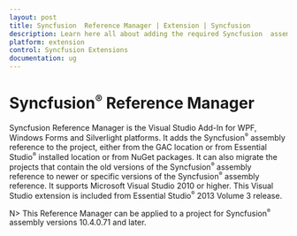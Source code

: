 ```yaml
---
layout: post
title: Syncfusion  Reference Manager | Extension | Syncfusion
description: Learn here all about adding the required Syncfusion  assembly to Windows project reference based on the selected control(s).
platform: extension
control: Syncfusion Extensions
documentation: ug
---
```


# Syncfusion<sup style="font-size:70%">&reg;</sup>  Reference Manager

Syncfusion Reference Manager is the Visual Studio Add-In for WPF, Windows Forms and Silverlight platforms. It adds the Syncfusion<sup style="font-size:70%">&reg;</sup>  assembly reference to the project, either from the GAC location or from Essential Studio<sup style="font-size:70%">&reg;</sup>  installed location or from NuGet packages. It can also migrate the projects that contain the old versions of the Syncfusion<sup style="font-size:70%">&reg;</sup>  assembly reference to newer or specific versions of the Syncfusion<sup style="font-size:70%">&reg;</sup>  assembly reference. It supports Microsoft Visual Studio 2010 or higher. This Visual Studio extension is included from Essential Studio<sup style="font-size:70%">&reg;</sup>  2013 Volume 3 release.

N> This Reference Manager can be applied to a project for Syncfusion<sup style="font-size:70%">&reg;</sup>  assembly versions 10.4.0.71 and later.



